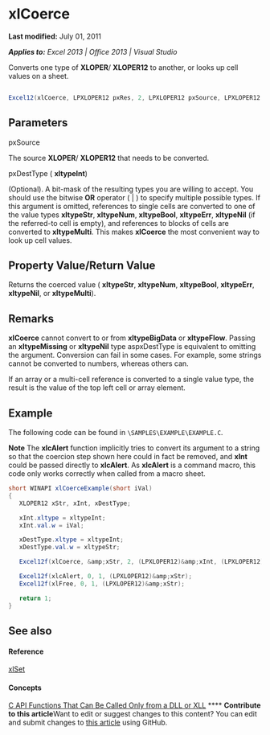 
# xlCoerce

 **Last modified:** July 01, 2011

 _**Applies to:** Excel 2013 | Office 2013 | Visual Studio_

Converts one type of  **XLOPER**/ **XLOPER12** to another, or looks up cell values on a sheet.


```C#

Excel12(xlCoerce, LPXLOPER12 pxRes, 2, LPXLOPER12 pxSource, LPXLOPER12 pxDestType);
```


## Parameters

pxSource

The source  **XLOPER**/ **XLOPER12** that needs to be converted.

pxDestType ( **xltypeInt**)

(Optional). A bit-mask of the resulting types you are willing to accept. You should use the bitwise  **OR** operator ( | ) to specify multiple possible types. If this argument is omitted, references to single cells are converted to one of the value types **xltypeStr**,  **xltypeNum**,  **xltypeBool**,  **xltypeErr**,  **xltypeNil** (if the referred-to cell is empty), and references to blocks of cells are converted to **xltypeMulti**. This makes  **xlCoerce** the most convenient way to look up cell values.


## Property Value/Return Value

Returns the coerced value ( **xltypeStr**,  **xltypeNum**,  **xltypeBool**,  **xltypeErr**,  **xltypeNil**, or  **xltypeMulti**).


## Remarks

 **xlCoerce** cannot convert to or from **xltypeBigData** or **xltypeFlow**. Passing an  **xltypeMissing** or **xltypeNil** type aspxDestType is equivalent to omitting the argument. Conversion can fail in some cases. For example, some strings cannot be converted to numbers, whereas others can.

If an array or a multi-cell reference is converted to a single value type, the result is the value of the top left cell or array element.


## Example

The following code can be found in  `\SAMPLES\EXAMPLE\EXAMPLE.C`. 


**Note**  The  **xlcAlert** function implicitly tries to convert its argument to a string so that the coercion step shown here could in fact be removed, and **xInt** could be passed directly to **xlcAlert**. As  **xlcAlert** is a command macro, this code only works correctly when called from a macro sheet.


```C#
short WINAPI xlCoerceExample(short iVal)
{
   XLOPER12 xStr, xInt, xDestType;

   xInt.xltype = xltypeInt;
   xInt.val.w = iVal;

   xDestType.xltype = xltypeInt;
   xDestType.val.w = xltypeStr;

   Excel12f(xlCoerce, &amp;xStr, 2, (LPXLOPER12)&amp;xInt, (LPXLOPER12)&amp;xDestType);

   Excel12f(xlcAlert, 0, 1, (LPXLOPER12)&amp;xStr);
   Excel12f(xlFree, 0, 1, (LPXLOPER12)&amp;xStr);

   return 1;
}
```


## See also


#### Reference


 [xlSet](121e6212-0692-4430-97be-4792b53719bf.md)
#### Concepts


 [C API Functions That Can Be Called Only from a DLL or XLL](87c9e75b-c364-4428-a169-010886313b85.md)
****   **Contribute to this article**Want to edit or suggest changes to this content? You can edit and submit changes to  [this article](https://github.com/jhershey00/VBA_Excel_Test/OpenXMLCon/articles/9d47c16c-a7e7-4998-b594-9cf001827b7b.md) using GitHub.


